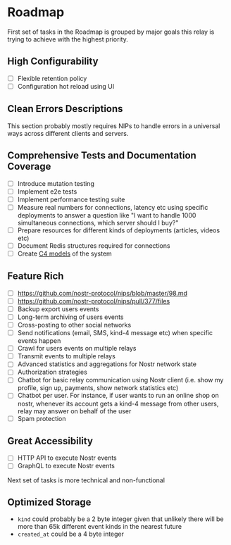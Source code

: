 # Roadmap

First set of tasks in the Roadmap is grouped by major goals this relay is trying to achieve with the highest priority.

## High Configurability

- [ ] Flexible retention policy
- [ ] Configuration hot reload using UI

## Clean Errors Descriptions

This section probably mostly requires NIPs to handle errors in a universal ways across different clients and servers.

## Comprehensive Tests and Documentation Coverage

- [ ] Introduce mutation testing
- [ ] Implement e2e tests
- [ ] Implement performance testing suite
- [ ] Measure real numbers for connections, latency etc using specific deployments to answer a question like "I want to handle 1000 simultaneous connections, which server should I buy?"
- [ ] Prepare resources for different kinds of deployments (articles, videos etc)
- [ ] Document Redis structures required for connections
- [ ] Create [C4 models](https://c4model.com) of the system

## Feature Rich

- [ ] https://github.com/nostr-protocol/nips/blob/master/98.md
- [ ] https://github.com/nostr-protocol/nips/pull/377/files
- [ ] Backup export users events
- [ ] Long-term archiving of users events
- [ ] Cross-posting to other social networks
- [ ] Send notifications (email, SMS, kind-4 message etc) when specific events happen
- [ ] Crawl for users events on multiple relays
- [ ] Transmit events to multiple relays
- [ ] Advanced statistics and aggregations for Nostr network state
- [ ] Authorization strategies
- [ ] Chatbot for basic relay communication using Nostr client (i.e. show my profile, sign up, payments, show network statistics etc)
- [ ] Chatbot per user. For instance, if user wants to run an online shop on nostr, whenever its account gets a kind-4 message from other users, relay may answer on behalf of the user
- [ ] Spam protection

## Great Accessibility

- [ ] HTTP API to execute Nostr events
- [ ] GraphQL to execute Nostr events

Next set of tasks is more technical and non-functional

## Optimized Storage

  * `kind` could probably be a 2 byte integer given that unlikely there will be more than 65k different event kinds in the nearest future
  * `created_at` could be a 4 byte integer
